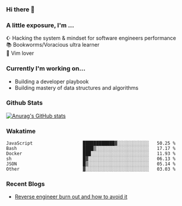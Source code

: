 ### Hi there 👋
### A little exposure, I'm ...

☪ Hacking the system & mindset for software engineers performance <br/>
📚 Bookworms/Voracious ultra learner <br/>
🎠 Vim lover <br/>

<!--
**bitethecode/bitethecode** is a ✨ _special_ ✨ repository because its `README.md` (this file) appears on your GitHub profile.

Here are some ideas to get you started:

- 🔭 I’m currently working on ...
- 🌱 I’m currently learning ...
- 👯 I’m looking to collaborate on ...
- 🤔 I’m looking for help with ...
- 💬 Ask me about ...
- 📫 How to reach me: ...
- 😄 Pronouns: ...
- ⚡ Fun fact: ...
-->

### Currently I'm working on... 
- Building a developer playbook
- Building mastery of data structures and algorithms

### Github Stats
[![Anurag's GitHub stats](https://github-readme-stats.vercel.app/api?username=bitethecode&count_private=true&showing_icons=true)](https://github.com/anuraghazra/github-readme-stats)

### Wakatime
<!--START_SECTION:waka-->

```text
JavaScript                   ████████████▓░░░░░░░░░░░░   50.25 %
Bash                         ████▒░░░░░░░░░░░░░░░░░░░░   17.17 %
Docker                       ███░░░░░░░░░░░░░░░░░░░░░░   11.93 %
sh                           █▓░░░░░░░░░░░░░░░░░░░░░░░   06.13 %
JSON                         █▒░░░░░░░░░░░░░░░░░░░░░░░   05.14 %
Other                        ▓░░░░░░░░░░░░░░░░░░░░░░░░   03.03 %
```

<!--END_SECTION:waka-->

### Recent Blogs
- [Reverse engineer burn out and how to avoid it](https://bitethecode.org/#/articles/reverse-engineer-burnout-and-how-to-avoid-it)
